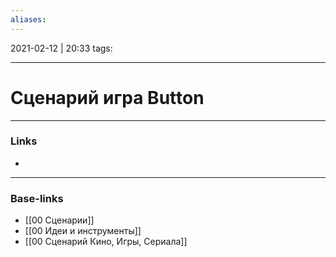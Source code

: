 ```yaml
---
aliases:
---
```

2021-02-12 | 20:33
tags: 
___

# Сценарий игра Button

___
### Links
- 

___
### Base-links
- [[00 Сценарии]]
- [[00 Идеи и инструменты]]
- [[00 Сценарий Кино, Игры, Сериала]]

